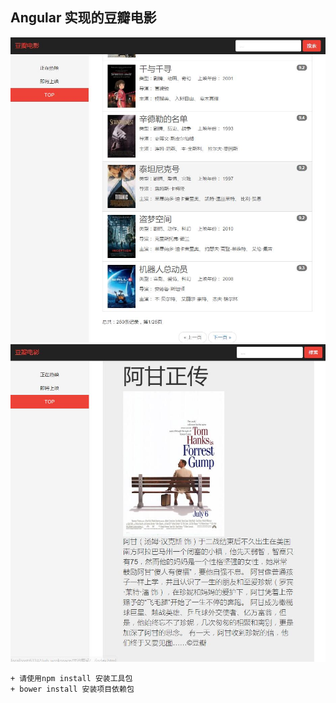 ## Angular 实现的豆瓣电影

![sampleIndex](https://github.com/zhengkai7651/zheng-Angular/blob/master/AngularExample/MovieDouban/sample_1.jpg)
![sampleDetail](https://github.com/zhengkai7651/zheng-Angular/blob/master/AngularExample/MovieDouban/sample_2.jpg)



	+ 请使用npm install 安装工具包
	+ bower install 安装项目依赖包
	
